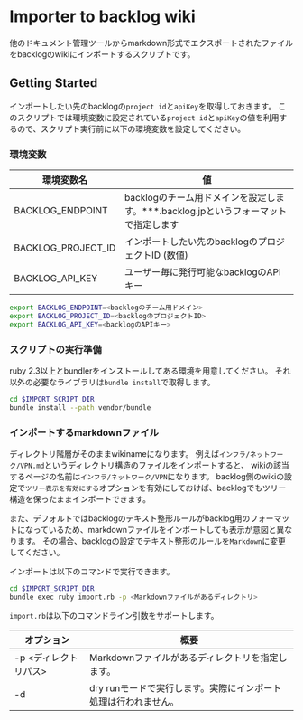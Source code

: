 # Importer to backlog wiki

他のドキュメント管理ツールからmarkdown形式でエクスポートされたファイルをbacklogのwikiにインポートするスクリプトです。

## Getting Started

インポートしたい先のbacklogの`project id`と`apiKey`を取得しておきます。
このスクリプトでは環境変数に設定されている`project id`と`apiKey`の値を利用するので、スクリプト実行前に以下の環境変数を設定してください。

### 環境変数

|環境変数名|値|
|----------|--|
|BACKLOG_ENDPOINT|backlogのチーム用ドメインを設定します。***.backlog.jpというフォーマットで指定します|
|BACKLOG_PROJECT_ID|インポートしたい先のbacklogのプロジェクトID (数値)|
|BACKLOG_API_KEY|ユーザー毎に発行可能なbacklogのAPIキー|

```bash
export BACKLOG_ENDPOINT=<backlogのチーム用ドメイン>
export BACKLOG_PROJECT_ID=<backlogのプロジェクトID>
export BACKLOG_API_KEY=<backlogのAPIキー>
```

### スクリプトの実行準備

ruby 2.3以上とbundlerをインストールしてある環境を用意してください。
それ以外の必要なライブラリは`bundle install`で取得します。

```bash
cd $IMPORT_SCRIPT_DIR
bundle install --path vendor/bundle
```

### インポートするmarkdownファイル

ディレクトリ階層がそのままwikinameになります。
例えば`インフラ/ネットワーク/VPN.md`というディレクトリ構造のファイルをインポートすると、
wikiの該当するページの名前は`インフラ/ネットワーク/VPN`になります。
backlog側のwikiの設定で`ツリー表示を有効にする`オプションを有効にしておけば、backlogでもツリー構造を保ったままインポートできます。

また、デフォルトではbacklogのテキスト整形ルールがbacklog用のフォーマットになっているため、markdownファイルをインポートしても表示が意図と異なります。
その場合、backlogの設定でテキスト整形のルールを`Markdown`に変更してください。

インポートは以下のコマンドで実行できます。

```bash
cd $IMPORT_SCRIPT_DIR
bundle exec ruby import.rb -p <Markdownファイルがあるディレクトリ>
```

`import.rb`は以下のコマンドライン引数をサポートします。

|オプション|概要|
|----------|----|
|-p <ディレクトリパス>|Markdownファイルがあるディレクトリを指定します。|
|-d |dry runモードで実行します。実際にインポート処理は行われません。|
